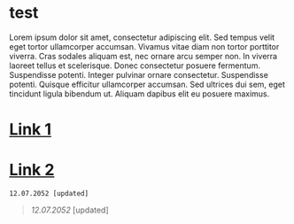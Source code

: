 # test
Lorem ipsum dolor sit amet, consectetur adipiscing elit. Sed tempus velit eget tortor ullamcorper accumsan. Vivamus vitae diam non tortor porttitor viverra. Cras sodales aliquam est, nec ornare arcu semper non. In viverra laoreet tellus et scelerisque. Donec consectetur posuere fermentum. Suspendisse potenti. Integer pulvinar ornare consectetur. Suspendisse potenti. Quisque efficitur ullamcorper accumsan. Sed ultrices dui sem, eget tincidunt ligula bibendum ut. Aliquam dapibus elit eu posuere maximus.


# [Link 1](https://google.com)
# [Link 2](https://www.youtube.com/watch?v=dQw4w9WgXcQ) 

```
12.07.2052 [updated]
```

> _12.07.2052_ [updated]
